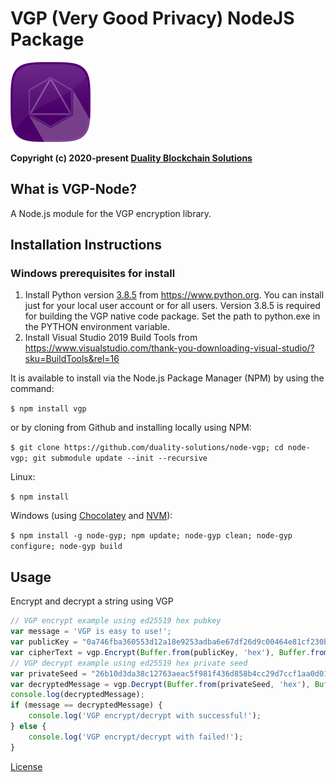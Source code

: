 # **VGP (Very Good Privacy) NodeJS Package**

![DYN logo](https://github.com/duality-solutions/Dynamic/blob/master/src/qt/res/icons/drk/about.png?raw=true)

**Copyright (c) 2020-present [Duality Blockchain Solutions](https://duality.solutions/)**

What is VGP-Node?
-----------------------------
A Node.js module for the VGP encryption library.


Installation Instructions
-------------------------

### Windows prerequisites for install
1. Install Python version [3.8.5](https://www.python.org/ftp/python/3.8.5/python-3.8.5.exe) from https://www.python.org. You can install just for your local user account or for all users. Version 3.8.5 is required for building the VGP native code package. Set the path to python.exe in the PYTHON environment variable.
1. Install Visual Studio 2019 Build Tools from https://www.visualstudio.com/thank-you-downloading-visual-studio/?sku=BuildTools&rel=16

It is available to install via the Node.js Package Manager (NPM) by using the command:

```$ npm install vgp```

or by cloning from Github and installing locally using NPM:

```$ git clone https://github.com/duality-solutions/node-vgp; cd node-vgp; git submodule update --init --recursive```

Linux:

```$ npm install```

Windows (using [Chocolatey](https://chocolatey.org/install) and [NVM](https://github.com/coreybutler/nvm-windows/releases)):

```$ npm install -g node-gyp; npm update; node-gyp clean; node-gyp configure; node-gyp build```

Usage
-----
Encrypt and decrypt a string using VGP
```js
// VGP encrypt example using ed25519 hex pubkey
var message = 'VGP is easy to use!';
var publicKey = "0a746fba360553d12a18e9253adba6e67df26d9c00464e81cf230b182297b6b4";
var cipherText = vgp.Encrypt(Buffer.from(publicKey, 'hex'), Buffer.from(message, 'utf8'));
// VGP decrypt example using ed25519 hex private seed
var privateSeed = "26b10d3da38c12763aeac5f981f436d858b4cc29d7ccf1aa0d01b20eede91591";
var decryptedMessage = vgp.Decrypt(Buffer.from(privateSeed, 'hex'), Buffer.from(cipherText, 'utf8'));
console.log(decryptedMessage);
if (message == decryptedMessage) {
    console.log('VGP encrypt/decrypt with successful!');
} else {
    console.log('VGP encrypt/decrypt with failed!');
}
```

[License](https://github.com/duality-solutions/VGP/blob/master/LICENSE.md)

